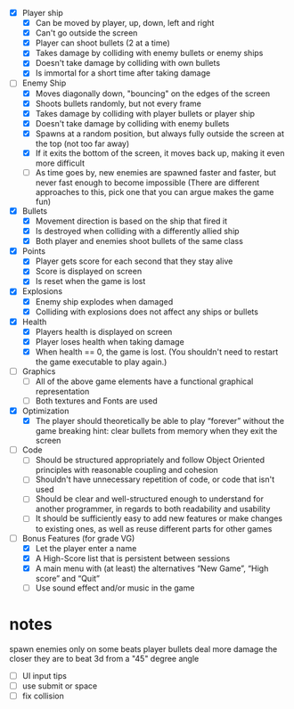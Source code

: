 - [x] Player ship
    - [x] Can be moved by player, up, down, left and right
    - [x] Can't go outside the screen
    - [x] Player can shoot bullets (2 at a time)
    - [x] Takes damage by colliding with enemy bullets or enemy ships
    - [x] Doesn't take damage by colliding with own bullets
    - [x] Is immortal for a short time after taking damage
- [ ] Enemy Ship
    - [x] Moves diagonally down, "bouncing" on the edges of the screen
    - [x] Shoots bullets randomly, but not every frame
    - [x] Takes damage by colliding with player bullets or player ship
    - [x] Doesn't take damage by colliding with enemy bullets
    - [x] Spawns at a random position, but always fully outside the screen at the top (not too far away)
    - [x] If it exits the bottom of the screen, it moves back up, making it even more difficult
    - [ ] As time goes by, new enemies are spawned faster and faster, but never fast enough to become impossible (There are different approaches to this, pick one that you can argue makes the game fun)
- [x] Bullets
    - [x] Movement direction is based on the ship that fired it
    - [x] Is destroyed when colliding with a differently allied ship
    - [x] Both player and enemies shoot bullets of the same class
- [x] Points
    - [x] Player gets score for each second that they stay alive
    - [x] Score is displayed on screen
    - [x] Is reset when the game is lost
- [x] Explosions
    - [x] Enemy ship explodes when damaged
    - [x] Colliding with explosions does not affect any ships or bullets
- [x] Health
    - [x] Players health is displayed on screen
    - [x] Player loses health when taking damage
    - [x] When health == 0, the game is lost. (You shouldn't need to restart the game executable to play again.)
- [ ] Graphics
    - [ ] All of the above game elements have a functional graphical representation
    - [ ] Both textures and Fonts are used
- [x] Optimization
    - [x] The player should theoretically be able to play “forever” without the game breaking
            hint: clear bullets from memory when they exit the screen
- [ ] Code
    - [ ] Should be structured appropriately and follow Object Oriented principles with reasonable coupling and cohesion
    - [ ] Shouldn't have unnecessary repetition of code, or code that isn't used
    - [ ] Should be clear and well-structured enough to understand for another programmer, in regards to both readability and usability
    - [ ] It should be sufficiently easy to add new features or make changes to existing ones, as well as reuse different parts for other games
- [ ] Bonus Features (for grade VG)
    - [x] Let the player enter a name
    - [x] A High-Score list that is persistent between sessions
    - [x] A main menu with (at least) the alternatives “New Game”, “High score” and “Quit”
    - [ ] Use sound effect and/or music in the game

# notes
spawn enemies only on some beats
player bullets deal more damage the closer they are to beat
3d from a "45" degree angle

- [ ] UI input tips
- [ ] use submit or space
- [ ] fix collision